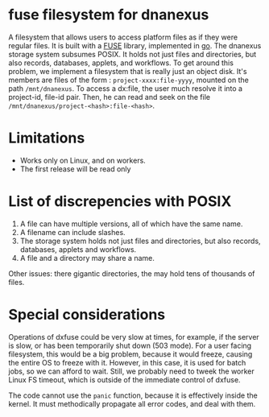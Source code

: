 # fuse filesystem for dnanexus

A filesystem that allows users to access platform files as if they
were regular files. It is built with a [FUSE](https://bazil.org/fuse/)
library, implemented in [go](https://golang.org). The dnanexus storage
system subsumes POSIX. It holds not just files and directories, but
also records, databases, applets, and workflows. To get around this
problem, we implement a filesystem that is really just an object
disk. It's members are files of the form : `project-xxxx:file-yyyy`,
mounted on the path `/mnt/dnanexus`. To access a dx:file, the user
much resolve it into a project-id, file-id pair. Then, he can read and
seek on the file `/mnt/dnanexus/project-<hash>:file-<hash>`.

# Limitations

- Works only on Linux, and on workers.
- The first release will be read only

# List of discrepencies with POSIX

1. A file can have multiple versions, all of which have the same name.
2. A filename can include slashes.
3. The storage system holds not just files and directories, but also records, databases, applets and workflows.
4. A file and a directory may share a name.

Other issues: there gigantic directories, the may hold tens of thousands of files.


# Special considerations

Operations of dxfuse could be very slow at times, for example, if the
server is slow, or has been temporarily shut down (503 mode). For a user
facing filesystem, this would be a big problem, because it would
freeze, causing the entire OS to freeze with it. However, in this
case, it is used for batch jobs, so we can afford to wait. Still, we
probably need to tweek the worker Linux FS timeout, which is outside of the
immediate control of dxfuse.

The code cannot use the `panic` function, because it is effectively
inside the kernel. It must methodically propagate all error codes, and
deal with them.
